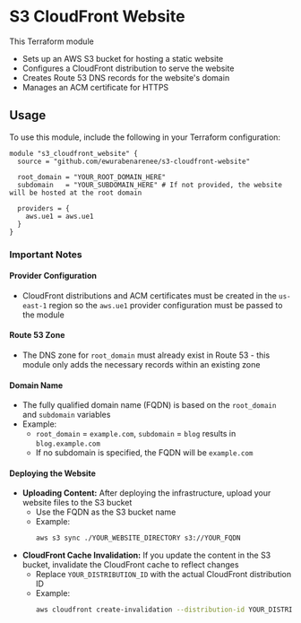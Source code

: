 # S3 CloudFront Website

This Terraform module

- Sets up an AWS S3 bucket for hosting a static website
- Configures a CloudFront distribution to serve the website
- Creates Route 53 DNS records for the website's domain
- Manages an ACM certificate for HTTPS

## Usage

To use this module, include the following in your Terraform configuration:

```hcl
module "s3_cloudfront_website" {
  source = "github.com/ewurabenarenee/s3-cloudfront-website"

  root_domain = "YOUR_ROOT_DOMAIN_HERE"
  subdomain   = "YOUR_SUBDOMAIN_HERE" # If not provided, the website will be hosted at the root domain

  providers = {
    aws.ue1 = aws.ue1
  }
}
```

### Important Notes

#### Provider Configuration

- CloudFront distributions and ACM certificates must be created in the `us-east-1` region so the `aws.ue1` provider configuration must be passed to the module

#### Route 53 Zone

- The DNS zone for `root_domain` must already exist in Route 53 - this module only adds the necessary records within an existing zone

#### Domain Name

- The fully qualified domain name (FQDN) is based on the `root_domain` and `subdomain` variables
- Example:
  - `root_domain` = `example.com`, `subdomain` = `blog` results in `blog.example.com`
  - If no subdomain is specified, the FQDN will be `example.com`

#### Deploying the Website

- **Uploading Content:** After deploying the infrastructure, upload your website files to the S3 bucket
  - Use the FQDN as the S3 bucket name
  - Example:
    ```bash
    aws s3 sync ./YOUR_WEBSITE_DIRECTORY s3://YOUR_FQDN
    ```
- **CloudFront Cache Invalidation:** If you update the content in the S3 bucket, invalidate the CloudFront cache to reflect changes
  - Replace `YOUR_DISTRIBUTION_ID` with the actual CloudFront distribution ID
  - Example:
    ```bash
    aws cloudfront create-invalidation --distribution-id YOUR_DISTRIBUTION_ID --paths "/*"
    ```
